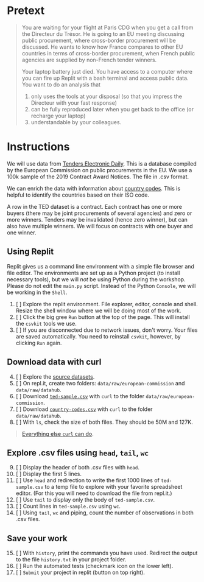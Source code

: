 # Pretext
> You are waiting for your flight at Paris CDG when you get a call from the Directeur du Trésor. He is going to an EU meeting discussing public procurement, where cross-border procurement will be discussed. He wants to know how France compares to other EU countries in terms of cross-border procurement, when French public agencies are supplied by non-French tender winners.
> 
> Your laptop battery just died. You have access to a computer where you can fire up Replit with a bash terminal and access public data. You want to do an analysis that
> 
> 1. only uses the tools at your disposal (so that you impress the Directeur with your fast response)
> 2. can be fully reproduced later when you get back to the office (or recharge your laptop)
> 3. understandable by your colleagues.

# Instructions
We will use data from [Tenders Electronic Daily](https://data.europa.eu/data/datasets/ted-csv?locale=en). This is a database compiled by the European Commission on public procurements in the EU. We use a 100k sample of the 2019 Contract Award Notices. The file in .csv format.

We can enrich the data with information about [country codes](https://datahub.io/core/country-codes). This is helpful to identify the countries based on their ISO code. 

A row in the TED dataset is a contract. Each contract has one or more buyers (there may be joint procurements of several agencies) and zero or more winners. Tenders may be invalidated (hence zero winner), but can also have multiple winners. We will focus on contracts with one buyer and one winner.

## Using Replit
Replit gives us a command line environment with a simple file browser and file editor. The environments are set up as a Python project (to install necessary tools), but we will *not* be using Python during the workshop. Please do not edit the `main.py` script. Instead of the Python `Console`, we will be working in the `Shell`.

1. [ ] Explore the replit environment. File explorer, editor, console and shell. Resize the shell window where we will be doing most of the work.
2. [ ] Click the big gree `Run` button at the top of the page. This will install the `csvkit` tools we use. 
3. [ ] If you are disconnected due to network issues, don't worry. Your files are saved automatically. You need to reinstall `csvkit`, however, by clicking `Run` again.

## Download data with curl
4. [ ] Explore the [source datasets](https://github.com/codedthinking/tender-home-bias).
5. [ ] On repl.it, create two folders: `data/raw/european-commission` and `data/raw/datahub`.
6. [ ] Download [`ted-sample.csv`](https://github.com/codedthinking/tender-home-bias/releases/download/v1.0/ted-sample.csv) with `curl` to the folder `data/raw/european-commission`.
7. [ ] Download [`country-codes.csv`](https://github.com/codedthinking/tender-home-bias/releases/download/v1.0/country-codes.csv) with `curl` to the folder `data/raw/datahub`.
8. [ ] With `ls`, check the size of both files. They should be 50M and 127K.

> [Everything else `curl` can do](https://curl.se/docs/httpscripting.html).

## Explore .csv files using `head`, `tail`, `wc`
9. [ ] Display the header of both .csv files with `head`.
10. [ ] Display the first 5 lines. 
11. [ ] Use `head` and redirection to write the first 1000 lines of `ted-sample.csv` to a temp file to explore with your favorite spreadsheet editor. (For this you will need to download the file from repl.it.)
12. [ ] Use `tail` to display only the body of `ted-sample.csv`.
13. [ ] Count lines in `ted-sample.csv` using `wc`.
14. [ ] Using `tail`, `wc` and piping, count the number of observations in both .csv files.

## Save your work
15. [ ] With `history`, print the commands you have used. Redirect the output to the file `history.txt` in your project folder.
16. [ ] Run the automated tests (checkmark icon on the lower left).
17. [ ] `Submit` your project in replit (button on top right).

